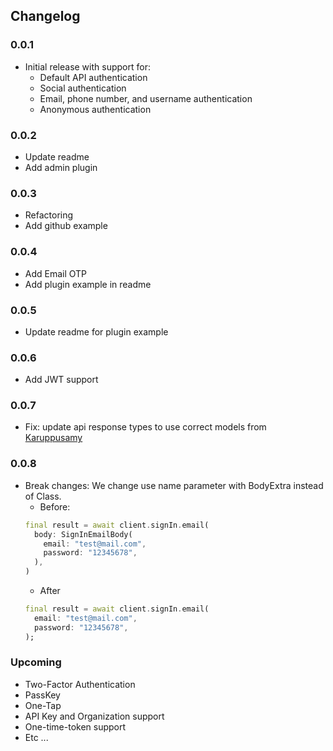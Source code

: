 ## Changelog

### 0.0.1

- Initial release with support for:
    - Default API authentication
    - Social authentication
    - Email, phone number, and username authentication
    - Anonymous authentication

### 0.0.2

- Update readme
- Add admin plugin

### 0.0.3

- Refactoring
- Add github example

### 0.0.4

- Add Email OTP
- Add plugin example in readme

### 0.0.5

- Update readme for plugin example

### 0.0.6

- Add JWT support

### 0.0.7

- Fix: update api response types to use correct models
  from [Karuppusamy](https://github.com/karuppusamy-d)

### 0.0.8

- Break changes: We change use name parameter with BodyExtra instead of Class.
    - Before:
  ```dart
  final result = await client.signIn.email(
    body: SignInEmailBody(
      email: "test@mail.com",
      password: "12345678",
    ),
  )
  ```
    - After
  ```dart
  final result = await client.signIn.email(
    email: "test@mail.com",
    password: "12345678",
  );
  ```

### Upcoming

- Two-Factor Authentication
- PassKey
- One-Tap
- API Key and Organization support
- One-time-token support
- Etc ...